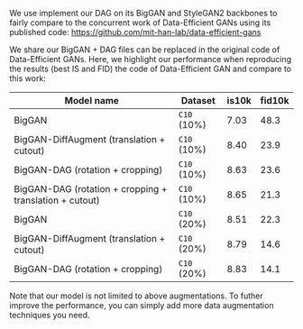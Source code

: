 We use implement our DAG on its BigGAN and StyleGAN2 backbones to fairly compare to the concurrent work of Data-Efficient GANs using its published code: https://github.com/mit-han-lab/data-efficient-gans 

We share our BigGAN + DAG files can be replaced in the original code of Data-Efficient GANs. Here, we highlight our performance when reproducing the results (best IS and FID) the code of Data-Efficient GAN and compare to this work:

| Model name                               | Dataset           | is10k     | fid10k    |
| -----------------------------------------| ------------------| --------- | --------- |
| BigGAN                                   | `C10` (10%)       | 7.03      | 48.3      |
| BigGAN-DiffAugment (translation + cutout)| `C10` (10%)       | 8.40      | 23.9      |
| BigGAN-DAG (rotation + cropping)         | `C10` (10%)       | 8.63      | 23.6      |
| BigGAN-DAG (rotation + cropping + translation + cutout)         | `C10` (10%)       | 8.65      | 21.3      |
| BigGAN                                   | `C10` (20%)       | 8.51      | 22.3      |
| BigGAN-DiffAugment (translation + cutout)| `C10` (20%)       | 8.79      | 14.6      |
| BigGAN-DAG (rotation + cropping)         | `C10` (20%)       | 8.83      | 14.1      |

Note that our model is not limited to above augmentations. To futher improve the performance, you can simply add more data augmentation techniques you need. 


